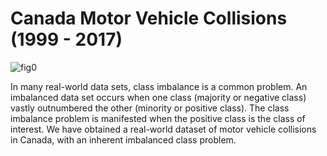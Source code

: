 # Canada Motor Vehicle Collisions (1999 - 2017)

![fig0](collision-canada/image/photo.jpg)

In many real-world data sets, class imbalance is a common problem. An imbalanced data set occurs when one class (majority or negative class) vastly outnumbered the other (minority or positive class). The class imbalance problem is manifested when the positive class is the class of interest. We have obtained a real-world dataset of motor vehicle collisions in Canada, with an inherent imbalanced class problem.
